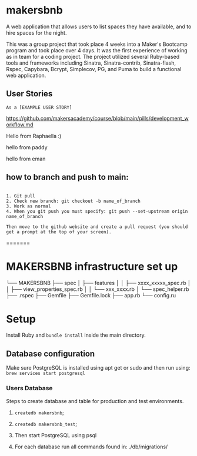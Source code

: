 # makersbnb

A web application that allows users to list spaces they have available, and to hire spaces for the night.

This was a group project that took place 4 weeks into a Maker's Bootcamp program and took place over 4 days. It was the first experience of working as in team for a coding project. The project utilized several Ruby-based tools and frameworks including Sinatra, Sinatra-contrib, Sinatra-flash, Rspec, Capybara, Bcrypt, Simplecov, PG, and Puma to build a functional web application.

## User Stories

```
As a [EXAMPLE USER STORY]

```

https://github.com/makersacademy/course/blob/main/pills/development_workflow.md

Hello from Raphaella :)

hello from paddy

hello from eman

## how to branch and push to main:

```

1. Git pull
2. Check new branch: git checkout -b name_of_branch
3. Work as normal
4. When you git push you must specify: git push --set-upstream origin name_of_branch

Then move to the github website and create a pull request (you should get a prompt at the top of your screen).

```

=======

# MAKERSBNB infrastructure set up

└── MAKERSBNB
├── spec
│ ├── features
│ │ ├── xxxx_xxxxx_spec.rb
│ │ ├── view_properties_spec.rb
│ │ └── xxx_xxxx.rb
│ └── spec_helper.rb
├── .rspec
├── Gemfile
├── Gemfile.lock
├── app.rb
└── config.ru

# Setup

Install Ruby and `bundle install` inside the main directory.

## Database configuration

Make sure PostgreSQL is installed using apt get or sudo and then run using:
`brew services start postgresql`

### Users Database

Steps to create database and table for production and test environments.

1. `createdb makersbnb`;
2. `createdb makersbnb_test`;

3. Then start PostgreSQL using psql <name of database>
4. For each database run all commands found in: ./db/migrations/
